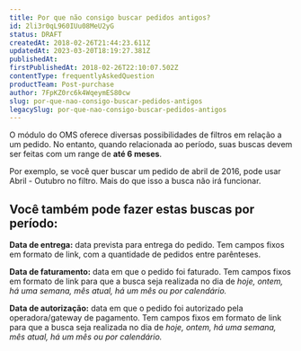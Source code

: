 ```yaml
---
title: Por que não consigo buscar pedidos antigos?
id: 2li3r0qL960IUu08MeU2yG
status: DRAFT
createdAt: 2018-02-26T21:44:23.611Z
updatedAt: 2023-03-20T18:19:27.381Z
publishedAt: 
firstPublishedAt: 2018-02-26T22:10:07.502Z
contentType: frequentlyAskedQuestion
productTeam: Post-purchase
author: 7FpKZ0rc6k4WqeymES80cw
slug: por-que-nao-consigo-buscar-pedidos-antigos
legacySlug: por-que-nao-consigo-buscar-pedidos-antigos
---
```


O módulo do OMS oferece diversas possibilidades de filtros em relação a um pedido. No entanto, quando relacionada ao período, suas buscas devem ser feitas com um range de __até 6 meses__.

Por exemplo, se você quer buscar um pedido de abril de 2016, pode usar Abril - Outubro no filtro. Mais do que isso a busca não irá funcionar.

## Você também pode fazer estas buscas por período:

__Data de entrega:__ data prevista para entrega do pedido. Tem campos fixos em formato de link, com a quantidade de pedidos entre parênteses.

__Data de faturamento:__ data em que o pedido foi faturado. Tem campos fixos em formato de link para que a busca seja realizada no dia de *hoje, ontem, há uma semana, mês atual, há um mês ou por calendário.*

__Data de autorização:__ data em que o pedido foi autorizado pela operadora/gateway de pagamento. Tem campos fixos em formato de link para que a busca seja realizada no dia de *hoje, ontem, há uma semana, mês atual, há um mês ou por calendário.*
